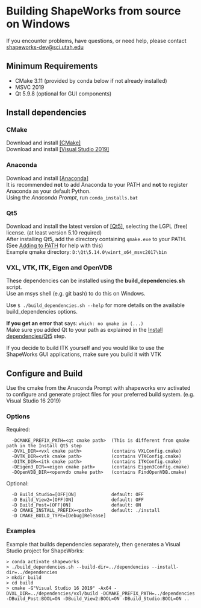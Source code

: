# Building ShapeWorks from source on Windows

If you encounter problems, have questions, or need help, please contact shapeworks-dev@sci.utah.edu

## Minimum Requirements
* CMake 3.11 (provided by conda below if not already installed)
* MSVC 2019
* Qt 5.9.8 (optional for GUI components)

## Install dependencies

### CMake
Download and install [[CMake]](https://cmake.org/)  
Download and install [[Visual Studio 2019]](https://visualstudio.microsoft.com/)

### Anaconda
Download and install [[Anaconda]](https://www.anaconda.com/)  
It is recommended **not** to add Anaconda to your PATH and **not** to register Anaconda as your default Python.  
Using the *Anaconda Prompt*, run `conda_installs.bat`  

### Qt5  
Download and install the latest version of [[Qt5]](https://download.qt.io/archive/qt/), selecting the LGPL (free) license. (at least version 5.10 required)  
After installing Qt5, add the directory containing `qmake.exe` to your PATH. (See [Adding to PATH](GettingStarted.md#PATH-environment-variable) for help with this)  
Example qmake directory: `D:\Qt\5.14.0\winrt_x64_msvc2017\bin`  

### VXL, VTK, ITK, Eigen and OpenVDB
These dependencies can be installed using the **build_dependencies.sh** script.  
Use an msys shell (e.g. git bash) to do this on Windows.  

Use `$ ./build_dependencies.sh --help` for more details on the available build_dependencies options.  

**If you get an error** that says: `which: no qmake in (...)`  
Make sure you added Qt to your path as explained in the [Install dependencies/Qt5](#Qt5) step.  

If you decide to build ITK yourself and you would like to use the ShapeWorks GUI applications, make sure you build it with VTK  

## Configure and Build  
Use the cmake from the Anaconda Prompt with shapeworks env activated to configure and generate project files for your preferred build system. (e.g. Visual Studio 16 2019)  

### Options
Required:  
```
  -DCMAKE_PREFIX_PATH=<qt cmake path>  (This is different from qmake path in the Install Qt5 step
  -DVXL_DIR=<vxl cmake path>           (contains VXLConfig.cmake)
  -DVTK_DIR=<vtk cmake path>           (contains VTKConfig.cmake)
  -DITK_DIR=<itk cmake path>           (contains ITKConfig.cmake)
  -DEigen3_DIR=<eigen cmake path>      (contains Eigen3Config.cmake)
  -DOpenVDB_DIR=<openvdb cmake path>   (contains FindOpenVDB.cmake)
```
Optional:
```
  -D Build_Studio=[OFF|ON]             default: OFF
  -D Build_View2=[OFF|ON]              default: OFF
  -D Build_Post=[OFF|ON]               default: ON
  -D CMAKE_INSTALL_PREFIX=<path>       default: ./install
  -D CMAKE_BUILD_TYPE=[Debug|Release]  
```

### Examples
Example that builds dependencies separately, then generates a Visual Studio project for ShapeWorks:  
```
> conda activate shapeworks
> ./build_dependencies.sh --build-dir=../dependencies --install-dir=../dependencies
> mkdir build
> cd build
> cmake -G"Visual Studio 16 2019" -Ax64 -DVXL_DIR=../dependencies/vxl/build -DCMAKE_PREFIX_PATH=../dependencies -DBuild_Post:BOOL=ON -DBuild_View2:BOOL=ON -DBuild_Studio:BOOL=ON ..
```
